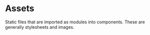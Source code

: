 # Assets

Static files that are imported as modules into components. These are generally stylesheets and images.
